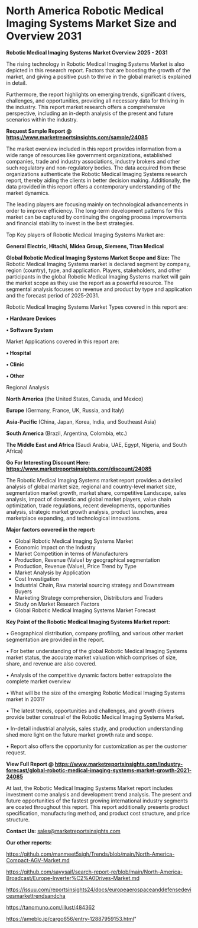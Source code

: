 # North America Robotic Medical Imaging Systems Market Size and Overview 2031

<Strong> Robotic Medical Imaging Systems Market Overview 2025 - 2031</strong>

The rising technology in Robotic Medical Imaging Systems Market is also depicted in this research report. Factors that are boosting the growth of the market, and giving a positive push to thrive in the global market is explained in detail.

Furthermore, the report highlights on emerging trends, significant drivers, challenges, and opportunities, providing all necessary data for thriving in the industry. This report market research offers a comprehensive perspective, including an in-depth analysis of the present and future scenarios within the industry.

<strong>Request Sample Report @ <a href=https://www.marketreportsinsights.com/sample/24085>https://www.marketreportsinsights.com/sample/24085</a></strong>

The market overview included in this report provides information from a wide range of resources like government organizations, established companies, trade and industry associations, industry brokers and other such regulatory and non-regulatory bodies. The data acquired from these organizations authenticate the Robotic Medical Imaging Systems research report, thereby aiding the clients in better decision making. Additionally, the data provided in this report offers a contemporary understanding of the market dynamics.

The leading players are focusing mainly on technological advancements in order to improve efficiency. The long-term development patterns for this market can be captured by continuing the ongoing process improvements and financial stability to invest in the best strategies.

Top Key players of Robotic Medical Imaging Systems Market are:

<strong>General Electric, Hitachi, Midea Group, Siemens, Titan Medical</strong>

<strong><b>Global Robotic Medical Imaging Systems Market Scope and Size:</b></strong>
The Robotic Medical Imaging Systems market is declared segment by company, region (country), type, and application. Players, stakeholders, and other participants in the global Robotic Medical Imaging Systems market will gain the market scope as they use the report as a powerful resource. The segmental analysis focuses on revenue and product by type and application and the forecast period of 2025-2031.

Robotic Medical Imaging Systems Market Types covered in this report are:

<strong>• Hardware Devices

• Software System</strong>

Market Applications covered in this report are:

<strong>• Hospital

• Clinic

• Other</strong> 

Regional Analysis

<strong>North America</strong> (the United States, Canada, and Mexico)

<strong>Europe</strong> (Germany, France, UK, Russia, and Italy)

<strong>Asia-Pacific</strong> (China, Japan, Korea, India, and Southeast Asia)

<strong>South America</strong> (Brazil, Argentina, Colombia, etc.)

<strong>The Middle East and Africa</strong> (Saudi Arabia, UAE, Egypt, Nigeria, and South Africa)

<strong>Go For Interesting Discount Here: <a href=https://www.marketreportsinsights.com/discount/24085>https://www.marketreportsinsights.com/discount/24085</a></strong>

The Robotic Medical Imaging Systems market report provides a detailed analysis of global market size, regional and country-level market size, segmentation market growth, market share, competitive Landscape, sales analysis, impact of domestic and global market players, value chain optimization, trade regulations, recent developments, opportunities analysis, strategic market growth analysis, product launches, area marketplace expanding, and technological innovations.

<strong><b>Major factors covered in the report:</b></strong>
<ul>
  <li>Global Robotic Medical Imaging Systems Market </li>
  <li>Economic Impact on the Industry</li>
  <li>Market Competition in terms of Manufacturers</li>
  <li>Production, Revenue (Value) by geographical segmentation</li>
  <li>Production, Revenue (Value), Price Trend by Type</li>
  <li>Market Analysis by Application</li>
  <li>Cost Investigation</li>
  <li>Industrial Chain, Raw material sourcing strategy and Downstream Buyers</li>
  <li>Marketing Strategy comprehension, Distributors and Traders</li>
  <li>Study on Market Research Factors</li>
  <li>Global Robotic Medical Imaging Systems Market Forecast</li>
</ul>

<strong><b>Key Point of the Robotic Medical Imaging Systems Market report:</b></strong>

• Geographical distribution, company profiling, and various other market segmentation are provided in the report.

• For better understanding of the global Robotic Medical Imaging Systems market status, the accurate market valuation which comprises of size, share, and revenue are also covered.

• Analysis of the competitive dynamic factors better extrapolate the complete market overview

• What will be the size of the emerging Robotic Medical Imaging Systems market in 2031?

• The latest trends, opportunities and challenges, and growth drivers provide better construal of the Robotic Medical Imaging Systems Market.

• In-detail industrial analysis, sales study, and production understanding shed more light on the future market growth rate and scope.

• Report also offers the opportunity for customization as per the customer request.

<strong><b>View Full Report @ <a href=https://www.marketreportsinsights.com/industry-forecast/global-robotic-medical-imaging-systems-market-growth-2021-24085>https://www.marketreportsinsights.com/industry-forecast/global-robotic-medical-imaging-systems-market-growth-2021-24085</a></b></strong>


At last, the Robotic Medical Imaging Systems Market report includes investment come analysis and development trend analysis. The present and future opportunities of the fastest growing international industry segments are coated throughout this report. This report additionally presents product specification, manufacturing method, and product cost structure, and price structure.

<strong>Contact Us:</strong>
sales@marketreportsinsights.com

<strong>Our other reports:</strong>

<a href=https://github.com/manmeet5sigh/Trends/blob/main/North-America-Compact-AGV-Market.md>https://github.com/manmeet5sigh/Trends/blob/main/North-America-Compact-AGV-Market.md</a>

<a href=https://github.com/sayysaif/search-report-re/blob/main/North-America-Broadcast/Europe-Inverter%C2%A0Drives-Market.md>https://github.com/sayysaif/search-report-re/blob/main/North-America-Broadcast/Europe-Inverter%C2%A0Drives-Market.md</a>

<a href=https://issuu.com/reportsinsights24/docs/europeaerospaceanddefensedevicesmarkettrendsandcha>https://issuu.com/reportsinsights24/docs/europeaerospaceanddefensedevicesmarkettrendsandcha</a>

<a href=https://tanomuno.com/illust/484362>https://tanomuno.com/illust/484362</a>

<a href=https://ameblo.jp/cargo656/entry-12887959153.html>https://ameblo.jp/cargo656/entry-12887959153.html</a>"
